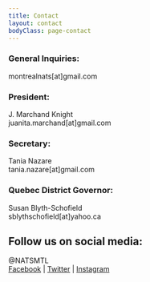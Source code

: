 ```yaml
---
title: Contact
layout: contact
bodyClass: page-contact
---
```


### General Inquiries:  
montrealnats[at]gmail.com  

### President: 
J. Marchand Knight  
juanita.marchand[at]gmail.com


### Secretary:
Tania Nazare  
tania.nazare[at]gmail.com


### Quebec District Governor:
Susan Blyth-Schofield  
sblythschofield[at]yahoo.ca


## Follow us on social media:  
@NATSMTL  
<a href="https://www.facebook.com/NATS-International-Chapitre-Montreal-564989387191449">Facebook</a> | <a href="https://twitter.com/NATSMontreal">Twitter</a> | <a href="https://www.instagram.com/natsmontreal/">Instagram</a>  

<!-- | Day       | Opening Hours   |
| --------- | --------------- |
| Tuesday   | 8:30am - 5:00pm |
| Wednesday | 8:30am - 5:00pm |
| Thursday  | 8:30am - 5:00pm |
| Friday    | 8:30am - 5:00pm |
| Saturday  | 10:am - 4:00pm  |
| Saturday  | Closed          | -->
